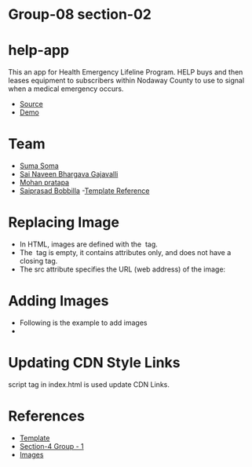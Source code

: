 # Group-08 section-02
# help-app

This an app for Health Emergency Lifeline Program.
HELP buys and then leases equipment to subscribers within Nodaway County to use to signal when a medical emergency occurs.

- [Source](https://github.com/suma-gitrep/help-app)
- [Demo](https://suma-gitrep.github.io/help-app/)

# Team 
- [Suma Soma](https://github.com/suma-gitrep)
- [Sai Naveen Bhargava Gajavalli](https://github.com/naveenpi)
- [Mohan pratapa](https://github.com/mohanpratapa)
- [Saiprasad Bobbilla](https://github.com/prasadbobbilla)
-[Template Reference](https://startbootstrap.com/themes/agency/)

# Replacing Image

- In HTML, images are defined with the <img> tag.
- The <img> tag is empty, it contains attributes only, and does not have a closing tag.
- The src attribute specifies the URL (web address) of the image: <!--<img src="url">-->

# Adding Images

- Following is the example to add images
- <!--<img class="masthead-avatar mb-5" src="imageaddress" alt="" width="600" height="300">-->

# Updating CDN Style Links

script tag in index.html is used update CDN Links.

# References

- [Template](https://startbootstrap.com/themes/agency/)
- [ Section-4 Group - 1](https://chinmayi98.github.io/help-app/)
- [Images](https://github.com/denisecase/pbl-lifeline/tree/master/images)
